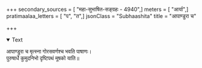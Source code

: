 +++
secondary_sources = [ "महा-सुभाषित-सङ्ग्रहः - 4940",]
meters = [ "आर्या",]
pratimaalaa_letters = [ "प", "त",]
jsonClass = "Subhaashita"
title = "आपाण्डुरा च"

+++

<details open><summary>Text</summary>

आपाण्डुरा च मृत्स्ना गोरसवर्णश्च भवति पाषाणः।  
पुरुषार्धे कुमुदनिभो दृष्टिपथं मूषको याति॥
</details>
